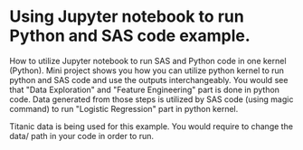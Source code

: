 # Using Jupyter notebook to run Python and SAS code example.
How to utilize Jupyter notebook to run SAS and Python code in one kernel (Python).
Mini project shows you how you can utilize python kernel to run python and SAS code and use the outputs interchangeably. 
You would see that "Data Exploration" and "Feature Engineering" part is done in python code. Data generated from those steps is utilized by SAS code (using magic command) to run "Logistic Regression" part in python kernel.

Titanic data is being used for this example. You would require to change the data/ path in your code in order to run.
